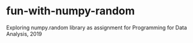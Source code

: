 # fun-with-numpy-random
Exploring numpy.random library as assignment for Programming for Data Analysis, 2019
